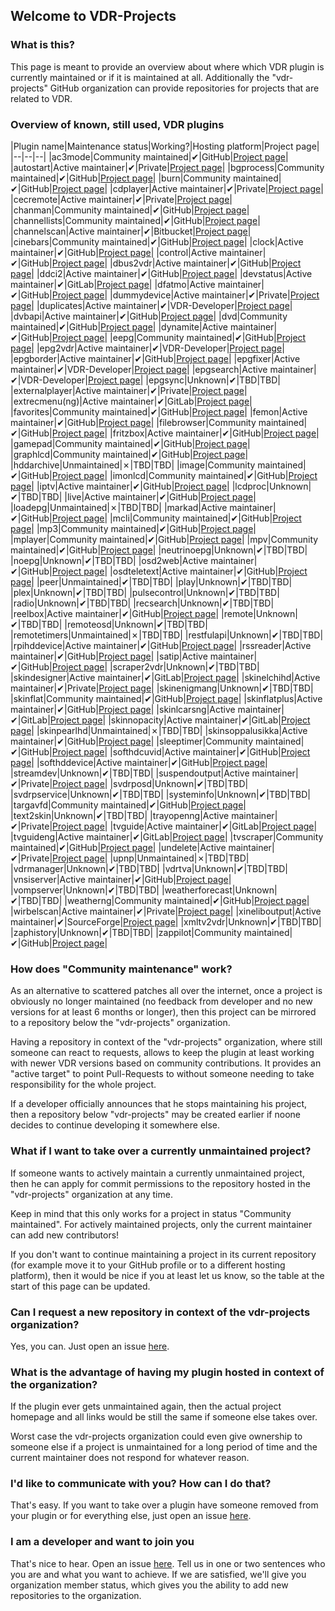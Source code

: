## Welcome to VDR-Projects

### What is this?

This page is meant to provide an overview about where which VDR plugin is currently maintained or if it is maintained at all. Additionally the "vdr-projects" GitHub organization can provide repositories for projects that are related to VDR.

### Overview of known, still used, VDR plugins

|Plugin name|Maintenance status|Working?|Hosting platform|Project page|
|--|--|--|
|ac3mode|Community maintained|✔|GitHub|[Project page](https://github.com/vdr-projects/vdr-plugin-ac3mode)|
|autostart|Active maintainer|✔|Private|[Project page](https://www.uli-eckhardt.de/vdr/autostart.en.shtml)|
|bgprocess|Community maintained|✔|GitHub|[Project page](https://github.com/vdr-projects/vdr-plugin-bgprocess)|
|burn|Community maintained|✔|GitHub|[Project page](https://github.com/vdr-projects/vdr-plugin-burn)|
|cdplayer|Active maintainer|✔|Private|[Project page](https://uli-eckhardt.de/vdr/cdplayer.en.shtml)|
|cecremote|Active maintainer|✔|Private|[Project page](https://uli-eckhardt.de/vdr/cec.en.shtml)|
|chanman|Community maintained|✔|GitHub|[Project page](https://github.com/vdr-projects/vdr-plugin-chanman)|
|channellists|Community maintained|✔|GitHub|[Project page](https://github.com/vdr-projects/vdr-plugin-channellists)|
|channelscan|Active maintainer|✔|Bitbucket|[Project page](https://bitbucket.org/ua0lnj/channelscan/src/master/)|
|cinebars|Community maintained|✔|GitHub|[Project page](https://github.com/vdr-projects/vdr-plugin-cinebars)|
|clock|Active maintainer|✔|GitHub|[Project page](https://github.com/madmartin/vdr-clock)|
|control|Active maintainer|✔|GitHub|[Project page](https://github.com/wirbel-at-vdr-portal/vdr-plugin-control)|
|dbus2vdr|Active maintainer|✔|GitHub|[Project page](https://github.com/flensrocker/vdr-plugin-dbus2vdr)|
|ddci2|Active maintainer|✔|GitHub|[Project page](https://github.com/jasmin-j/vdr-plugin-ddci2)|
|devstatus|Active maintainer|✔|GitLab|[Project page](https://gitlab.com/kamel5/devstatus)|
|dfatmo|Active maintainer|✔|GitHub|[Project page](https://github.com/durchflieger/dfatmo)|
|dummydevice|Active maintainer|✔|Private|[Project page](http://phivdr.dyndns.org/vdr/vdr-dummydevice/)|
|duplicates|Active maintainer|✔|VDR-Developer|[Project page](https://projects.vdr-developer.org/projects/plg-duplicates)|
|dvbapi|Active maintainer|✔|GitHub|[Project page](https://github.com/manio/vdr-plugin-dvbapi)|
|dvd|Community maintained|✔|GitHub|[Project page](https://github.com/vdr-projects/vdr-plugin-dvd)|
|dynamite|Active maintainer|✔|GitHub|[Project page](https://github.com/MarkusEh/vdr-plugin-dynamite)|
|eepg|Community maintained|✔|GitHub|[Project page](https://github.com/vdr-projects/vdr-plugin-eepg)|
|epg2vdr|Active maintainer|✔|VDR-Developer|[Project page](https://projects.vdr-developer.org/projects/plg-epg2vdr)|
|epgborder|Active maintainer|✔|GitHub|[Project page](https://github.com/M-Reimer/vdr-plugin-epgborder)|
|epgfixer|Active maintainer|✔|VDR-Developer|[Project page](https://projects.vdr-developer.org/projects/plg-epgfixer)|
|epgsearch|Active maintainer|✔|VDR-Developer|[Project page](https://projects.vdr-developer.org/git/vdr-plugin-epgsearch.git)|
|epgsync|Unknown|✔|TBD|TBD|
|externalplayer|Active maintainer|✔|Private|[Project page](https://www.uli-eckhardt.de/vdr/external.en.shtml)|
|extrecmenu(ng)|Active maintainer|✔|GitLab|[Project page](https://gitlab.com/kamel5/extrecmenung)|
|favorites|Community maintained|✔|GitHub|[Project page](https://github.com/vdr-projects/vdr-plugin-favorites)|
|femon|Active maintainer|✔|GitHub|[Project page](https://github.com/rofafor/vdr-plugin-femon)|
|filebrowser|Community maintained|✔|GitHub|[Project page](https://github.com/vdr-projects/vdr-plugin-filebrowser)|
|fritzbox|Active maintainer|✔|GitHub|[Project page](https://github.com/jowi24/vdr-fritz)|
|gamepad|Community maintained|✔|GitHub|[Project page](https://github.com/vdr-projects/vdr-plugin-gamepad)|
|graphlcd|Community maintained|✔|GitHub|[Project page](https://github.com/vdr-projects/vdr-plugin-graphlcd)|
|hddarchive|Unmaintained|✗|TBD|TBD|
|image|Community maintained|✔|GitHub|[Project page](https://github.com/vdr-projects/vdr-plugin-image)|
|imonlcd|Community maintained|✔|GitHub|[Project page](https://github.com/vdr-projects/vdr-plugin-imonlcd)|
|iptv|Active maintainer|✔|GitHub|[Project page](https://github.com/rofafor/vdr-plugin-iptv)|
|lcdproc|Unknown|✔|TBD|TBD|
|live|Active maintainer|✔|GitHub|[Project page](https://github.com/MarkusEh/vdr-plugin-live)|
|loadepg|Unmaintained|✗|TBD|TBD|
|markad|Active maintainer|✔|GitHub|[Project page](https://github.com/kfb77/vdr-plugin-markad)|
|mcli|Community maintained|✔|GitHub|[Project page](https://github.com/vdr-projects/vdr-plugin-mcli)|
|mp3|Community maintained|✔|GitHub|[Project page](https://github.com/vdr-projects/vdr-plugin-mp3)|
|mplayer|Community maintained|✔|GitHub|[Project page](https://github.com/vdr-projects/vdr-plugin-mp3)|
|mpv|Community maintained|✔|GitHub|[Project page](https://github.com/vdr-projects/vdr-plugin-mpv)|
|neutrinoepg|Unknown|✔|TBD|TBD|
|noepg|Unknown|✔|TBD|TBD|
|osd2web|Active maintainer|✔|GitHub|[Project page](https://github.com/horchi/vdr-plugin-osd2web)|
|osdteletext|Active maintainer|✔|GitHub|[Project page](https://github.com/vdr-projects/vdr-plugin-osdteletext)|
|peer|Unmaintained|✔|TBD|TBD|
|play|Unknown|✔|TBD|TBD|
|plex|Unknown|✔|TBD|TBD|
|pulsecontrol|Unknown|✔|TBD|TBD|
|radio|Unknown|✔|TBD|TBD|
|recsearch|Unknown|✔|TBD|TBD|
|reelbox|Active maintainer|✔|GitHub|[Project page](https://github.com/pbiering/vdr-plugin-reelbox)|
|remote|Unknown|✔|TBD|TBD|
|remoteosd|Unknown|✔|TBD|TBD|
|remotetimers|Unmaintained|✗|TBD|TBD|
|restfulapi|Unknown|✔|TBD|TBD|
|rpihddevice|Active maintainer|✔|GitHub|[Project page](https://github.com/reufer/rpihddevice)|
|rssreader|Active maintainer|✔|GitHub|[Project page](https://github.com/rofafor/vdr-plugin-rssreader)|
|satip|Active maintainer|✔|GitHub|[Project page](https://github.com/rofafor/vdr-plugin-satip)|
|scraper2vdr|Unknown|✔|TBD|TBD|
|skindesigner|Active maintainer|✔|GitLab|[Project page](https://gitlab.com/kamel5/skindesigner)|
|skinelchihd|Active maintainer|✔|Private|[Project page](http://firefly.vdr-developer.org/skinelchihd/index.html)|
|skinenigmang|Unknown|✔|TBD|TBD|
|skinflat|Community maintained|✔|GitHub|[Project page](https://github.com/vdr-projects/vdr-plugin-skinflat)|
|skinflatplus|Active maintainer|✔|GitHub|[Project page](https://github.com/MegaV0lt/vdr-plugin-skinflatplus)|
|skinlcarsng|Active maintainer|✔|GitLab|[Project page](https://gitlab.com/kamel5/skinlcarsng)|
|skinnopacity|Active maintainer|✔|GitLab|[Project page](https://gitlab.com/kamel5/SkinNopacity)|
|skinpearlhd|Unmaintained|✗|TBD|TBD|
|skinsoppalusikka|Active maintainer|✔|GitHub|[Project page](https://github.com/rofafor/vdr-plugin-skinsoppalusikka)|
|sleeptimer|Community maintained|✔|GitHub|[Project page](https://github.com/vdr-projects/vdr-plugin-sleeptimer)|
|softhdcuvid|Active maintainer|✔|GitHub|[Project page](https://github.com/jojo61/vdr-plugin-softhdcuvid)|
|softhddevice|Active maintainer|✔|GitHub|[Project page](https://github.com/ua0lnj/vdr-plugin-softhddevice)|
|streamdev|Unknown|✔|TBD|TBD|
|suspendoutput|Active maintainer|✔|Private|[Project page](http://phivdr.dyndns.org/vdr/vdr-suspendoutput/)|
|svdrposd|Unknown|✔|TBD|TBD|
|svdrpservice|Unknown|✔|TBD|TBD|
|systeminfo|Unknown|✔|TBD|TBD|
|targavfd|Community maintained|✔|GitHub|[Project page](https://github.com/vdr-projects/vdr-plugin-targavfd)|
|text2skin|Unknown|✔|TBD|TBD|
|trayopenng|Active maintainer|✔|Private|[Project page](https://uli-eckhardt.de/vdr/trayopenng.en.shtml)|
|tvguide|Active maintainer|✔|GitLab|[Project page](https://gitlab.com/kamel5/tvguide)|
|tvguideng|Active maintainer|✔|GitLab|[Project page](https://gitlab.com/kamel5/tvguideng)|
|tvscraper|Community maintained|✔|GitHub|[Project page](https://github.com/vdr-projects/vdr-plugin-tvscraper)|
|undelete|Active maintainer|✔|Private|[Project page](http://phivdr.dyndns.org/vdr/vdr-undelete/)|
|upnp|Unmaintained|✗|TBD|TBD|
|vdrmanager|Unknown|✔|TBD|TBD|
|vdrtva|Unknown|✔|TBD|TBD|
|vnsiserver|Active maintainer|✔|GitHub|[Project page](https://github.com/mdre77/vdr-plugin-vnsiserver)|
|vompserver|Unknown|✔|TBD|TBD|
|weatherforecast|Unknown|✔|TBD|TBD|
|weatherng|Community maintained|✔|GitHub|[Project page](https://github.com/vdr-projects/vdr-plugin-weatherng)|
|wirbelscan|Active maintainer|✔|Private|[Project page](https://www.gen2vdr.de/wirbel/wirbelscan/index2.html)|
|xineliboutput|Active maintainer|✔|SourceForge|[Project page](https://sourceforge.net/projects/xineliboutput/)|
|xmltv2vdr|Unknown|✔|TBD|TBD|
|zaphistory|Unknown|✔|TBD|TBD|
|zappilot|Community maintained|✔|GitHub|[Project page](https://github.com/vdr-projects/vdr-plugin-zappilot)|


### How does "Community maintenance" work?

As an alternative to scattered patches all over the internet, once a project is obviously no longer maintained (no feedback from developer and no new versions for at least 6 months or longer), then this project can be mirrored to a repository below the "vdr-projects" organization.

Having a repository in context of the "vdr-projects" organization, where still someone can react to requests, allows to keep the plugin at least working with newer VDR versions based on community contributions. It provides an "active target" to point Pull-Requests to without someone needing to take responsibility for the whole project.

If a developer officially announces that he stops maintaining his project, then a repository below "vdr-projects" may be created earlier if noone decides to continue developing it somewhere else.


### What if I want to take over a currently unmaintained project?

If someone wants to actively maintain a currently unmaintained project, then he can apply for commit permissions to the repository hosted in the "vdr-projects" organization at any time.

Keep in mind that this only works for a project in status "Community maintained". For actively maintained projects, only the current maintainer can add new contributors!

If you don't want to continue maintaining a project in its current repository (for example move it to your GitHub profile or to a different hosting platform), then it would be nice if you at least let us know, so the table at the start of this page can be updated.

### Can I request a new repository in context of the vdr-projects organization?

Yes, you can. Just open an issue [here](https://github.com/vdr-projects/vdr-projects.github.io/issues).

### What is the advantage of having my plugin hosted in context of the organization?

If the plugin ever gets unmaintained again, then the actual project homepage and all links would be still the same if someone else takes over.

Worst case the vdr-projects organization could even give ownership to someone else if a project is unmaintained for a long period of time and the current maintainer does not respond for whatever reason.

### I'd like to communicate with you? How can I do that?
That's easy. If you want to take over a plugin have someone removed from your plugin or for everything else, just open an issue [here](https://github.com/vdr-projects/vdr-projects.github.io/issues).

### I am a developer and want to join you
That's nice to hear. Open an issue [here](https://github.com/vdr-projects/vdr-projects.github.io/issues). Tell us in one or two sentences who you are and what you want to achieve. If we are satisfied, we'll give you organization member status, which gives you the ability to add new repositories to the organization.
